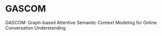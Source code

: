 # GASCOM
GASCOM: Graph-based Attentive Semantic Context Modeling for Online Conversation Understanding

